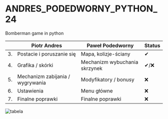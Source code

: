 # ANDRES_PODEDWORNY_PYTHON_24
Bomberman game in python

|    | Piotr Andres                     | Paweł Podedworny                 | Status |
|----|----------------------------------|----------------------------------|--------|
| 3. | Postacie i poruszanie się        | Mapa, kolizje-ściany             | ✔      |
| 4. | Grafika / skórki                 | Mechanizm wybuchania skrzynek    | ✔/❌    |
| 5. | Mechanizm zabijania / wygrywania | Modyfikatory / bonusy            | ❌      |
| 6. | Ustawienia                       | Menu główne                      | ❌      |
| 7. | Finalne poprawki                 | Finalne poprawki                 | ❌      |


![tabela](https://i.imgur.com/2HMfhUN.png)
